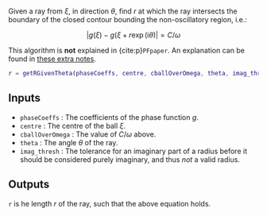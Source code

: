 #

Given a ray from $\xi$, in direction $\theta$, find $r$ at which the ray
intersects the boundary of the closed contour bounding the non-oscillatory
region, i.e.:

$$
|g(\xi)-g(\xi+r\exp(\mathrm{i}\theta)|=C/\omega
$$

This algorithm is **not** explained in {cite:p}`PFpaper`. An explanation can be found in [these extra notes](../../theory/rootfinding.md#finding-the-intersection-of-rays-with-the-boundary-of-the-non-oscillatory-region).

```matlab
r = getRGivenTheta(phaseCoeffs, centre, cballOverOmega, theta, imag_thresh)
```

## Inputs

* `phaseCoeffs` : The coefficients of the phase function $g$.
* `centre` : The centre of the ball $\xi$.
* `cballOverOmega` : The value of $C/\omega$ above.
* `theta` : The angle $\theta$ of the ray.
* `imag_thresh` : The tolerance for an imaginary part of a radius before it should be considered purely imaginary, and thus *not* a valid radius.

## Outputs

`r` is he length $r$ of the ray, such that the above equation holds.